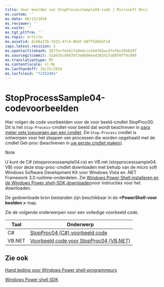 ```yaml
---
title: Voor beelden van StopProcessSample04-code | Microsoft Docs
ms.custom: ''
ms.date: 09/13/2016
ms.reviewer: ''
ms.suite: ''
ms.tgt_pltfrm: ''
ms.topic: article
ms.assetid: dc68af2b-f622-47c4-964f-b07f3d5bdf14
caps.latest.revision: 5
ms.openlocfilehash: 367fecfe5417e0e4cc41b076bac6fefbe185624f
ms.sourcegitcommit: 52a67bcd9d7bf3e8600ea4302d1fa8970ff9c998
ms.translationtype: MT
ms.contentlocale: nl-NL
ms.lasthandoff: 10/15/2019
ms.locfileid: "72352491"
---
```

# <a name="stopprocesssample04-code-samples"></a>StopProcessSample04-codevoorbeelden

Hier volgen de code voorbeelden voor de voor beeld-cmdlet StopProc00. Dit is het `Stop-Process`-cmdlet-voor beeld dat wordt beschreven in [para meter sets toevoegen aan een cmdlet](../cmdlet/adding-parameter-sets-to-a-cmdlet.md). De `Stop-Process` cmdlet is ontworpen voor het stoppen van processen die worden opgehaald met de cmdlet Get-proc (beschreven in [uw eerste cmdlet maken](../cmdlet/creating-a-cmdlet-without-parameters.md)).

> [!NOTE]
> U kunt de C# (stopprocesssample04.cs) en VB.net (stopprocesssample04. VB) voor deze stop-proc-cmdlet downloaden met behulp van de micro soft Windows Software Development Kit voor Windows Vista en .NET Framework 3,0 runtime-onderdelen. Zie [Windows Power Shell installeren en de Windows Power shell-SDK downloaden](/powershell/developer/installing-the-windows-powershell-sdk)voor instructies voor het downloaden.
>
> De gedownloade bron bestanden zijn beschikbaar in de **\<PowerShell-voor beelden >** map.

Zie de volgende onderwerpen voor een volledige voorbeeld code.

|Taal|Onderwerp|
|--------------|-----------|
|C#|[StopProc04 (C#) voorbeeld code](./stopprocesssample04-csharp-sample-code.md)|
|VB.NET|[Voorbeeld code voor StopProc04 (VB.NET)](./stopprocesssample04-vb-net-sample-code.md)|

## <a name="see-also"></a>Zie ook

[Hand leiding voor Windows Power shell-programmeurs](./windows-powershell-programmer-s-guide.md)

[Windows Power shell SDK](../windows-powershell-reference.md)